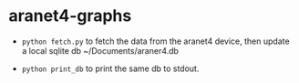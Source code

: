 # aranet4-graphs

- `python fetch.py` to fetch the data from the aranet4 device, then update a local sqlite db ~/Documents/araner4.db

- `python print_db` to print the same db to stdout.
